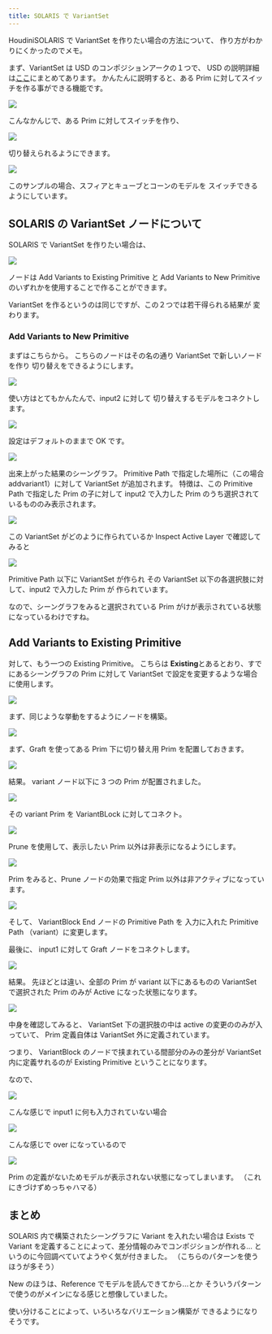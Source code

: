 ```yaml
---
title: SOLARIS で VariantSet
---
```


HoudiniSOLARIS で VariantSet を作りたい場合の方法について、
作り方がわかりにくかったのでメモ。

まず、VariantSet は USD のコンポジションアークの１つで、
USD の説明詳細は[ここ](11_Pipeline\01_USD\08_comp_arc_Variant.md)にまとめてあります。
かんたんに説明すると、ある Prim に対してスイッチを作る事ができる機能です。

![](https://gyazo.com/bb23a224f991cad38ad858df64f25869.png)

こんなかんじで、ある Prim に対してスイッチを作り、

![](https://gyazo.com/26784267376a283397f2db3862844b3f.png)

切り替えられるようにできます。

![](https://i.gyazo.com/751b299f50f6ed910a1e217ff5b70d43.gif)

このサンプルの場合、スフィアとキューブとコーンのモデルを
スイッチできるようにしています。

## SOLARIS の VariantSet ノードについて

SOLARIS で VariantSet を作りたい場合は、

![](https://gyazo.com/3b7be98df33dd78273bae3bc92fa30e1.png)

ノードは Add Variants to Existing Primitive と Add Variants to New Primitive
のいずれかを使用することで作ることができます。

VariantSet を作るというのは同じですが、この２つでは若干得られる結果が
変わります。

### Add Variants to New Primitive

まずはこちらから。
こちらのノードはその名の通り VariantSet で新しいノードを作り
切り替えをできるようにします。

![](https://gyazo.com/60eec0c7b4ec69a83977802e848c406b.png)

使い方はとてもかんたんで、input2 に対して
切り替えするモデルをコネクトします。

![](https://gyazo.com/a8a56691990a618966a0cd70f1f222f5.png)

設定はデフォルトのままで OK です。

![](https://gyazo.com/777fc35410d45c093a539158d6c4751d.png)

出来上がった結果のシーングラフ。
Primitive Path で指定した場所に（この場合 addvariant1）に対して
VariantSet が追加されます。
特徴は、この Primitive Path で指定した Prim の子に対して
input2 で入力した Prim のうち選択されているもののみ表示されます。

![](https://gyazo.com/53e8916a6c123f44d5cfe241ee0fbbb2.png)

この VariantSet がどのように作られているか Inspect Active Layer で確認してみると

![](https://gyazo.com/05fd6550411584192ded23c7b31ea5b9.png)

Primitive Path 以下に VariantSet が作られ
その VariantSet 以下の各選択肢に対して、input2 で入力した Prim が
作られています。

なので、シーングラフをみると選択されている Prim がけが表示されている状態
になっているわけですね。

## Add Variants to Existing Primitive

対して、もう一つの Existing Primitive。
こちらは **Existing**とあるとおり、すでにあるシーングラフの Prim に対して
VariantSet で設定を変更するような場合に使用します。

![](https://gyazo.com/3f8712bb1342f8d9caaa600e951e9bf6.png)

まず、同じような挙動をするようにノードを構築。

![](https://gyazo.com/f8c14d85736dfa564e3d2286257f630c.png)

まず、Graft を使ってある Prim 下に切り替え用 Prim を配置しておきます。

![](https://gyazo.com/cf8a97378381f15c9c772cd3f97494dd.png)

結果。
variant ノード以下に 3 つの Prim が配置されました。

![](https://gyazo.com/0a7fab22efbbc5cbe476694848041d99.png)

その variant Prim を VariantBLock に対してコネクト。

![](https://gyazo.com/dec82c4bac1eeab14f42722fcdd67ac2.png)

Prune を使用して、表示したい Prim 以外は非表示になるようにします。

![](https://gyazo.com/65fcd5ba01e8a7938278b551cdd04298.png)

Prim をみると、Prune ノードの効果で指定 Prim 以外は非アクティブになっています。

![](https://gyazo.com/b90315e4bb020644f4d1a23bc9569db0.png)

そして、 VariantBlock End ノードの Primitive Path を
入力に入れた Primitive Path （variant）に変更します。

最後に、 input1 に対して Graft ノードをコネクトします。

![](https://gyazo.com/97e40f697a2b3c86832e44219be01819.png)

結果。
先ほどとは違い、全部の Prim が variant 以下にあるものの
VariantSet で選択された Prim のみが Active になった状態になります。

![](https://gyazo.com/791591ce7dd1710b6357ea9d95b102d8.png)

中身を確認してみると、
VariantSet 下の選択肢の中は active の変更ののみが入っていて、
Prim 定義自体は VariantSet 外に定義されています。

つまり、 VariantBlock のノードで挟まれている間部分のみの差分が
VariantSet 内に定義サれるのが Existing Primitive ということになります。

なので、

![](https://gyazo.com/e11e073c2c7772f87b1cd0711f89b712.png)

こんな感じで input1 に何も入力されていない場合

![](https://gyazo.com/6156a4d7b32af5b13cf8af77118c6f51.png)

こんな感じで over になっているので

![](https://gyazo.com/ecebf14b25fc0e20a4a0937a4962d476.png)

Prim の定義がないためモデルが表示されない状態になってしまいます。
（これにきづけずめっちゃハマる）

## まとめ

SOLARIS 内で構築されたシーングラフに Variant を入れたい場合は Exists で
Variant を定義することによって、差分情報のみでコンポジションが作れる...
というのに今回調べていてようやく気が付きました。
（こちらのパターンを使うほうが多そう）

New のほうは、Reference でモデルを読んできてから...とか
そういうパターンで使うのがメインになる感じと想像していました。

使い分けることによって、いろいろなバリエーション構築が
できるようになりそうです。
